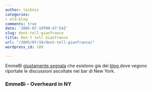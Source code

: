 ```yaml
---
author: leibniz
categories:
- old-blog
comments: true
date: '2005-07-19T09:47:54Z'
slug: dont-tell-gianfranco
title: Don't tell Gianfranco
url: "/2005/07/19/dont-tell-gianfranco/"
wordpress_id: 189

---
```

EmmeBi [giustamente segnala](https://emmebi.blogspot.com/2005/07/casual-conversation-ci-sono-dei-tizi.html) che esistono gia dei [blog ](https://www.overheardinnewyork.com/)dove vegono riportate le discussioni ascoltate nei bar di New York.  



### EmmeBi - Overheard in NY  



